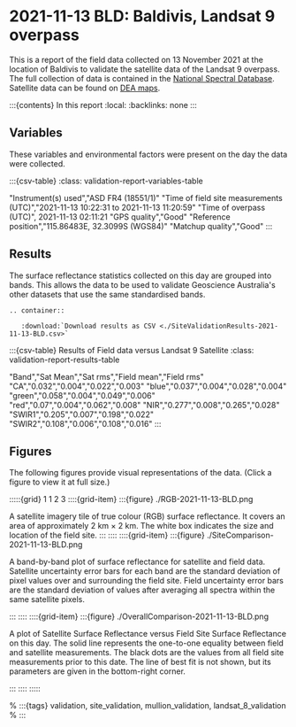 # 2021-11-13 BLD: Baldivis, Landsat 9 overpass

This is a report of the field data collected on 13 November 2021 at the location of Baldivis
to validate the satellite data of the Landsat 9 overpass.
The full collection of data is contained in the [National Spectral Database](https://www.ga.gov.au/scientific-topics/dea/dea-data-and-products/national-spectral-database).
Satellite data can be found on [DEA maps](https://maps.dea.ga.gov.au/#share=s-i2o7JwB5gvXOQefhMmTLJaA14b0).

:::{contents} In this report
:local:
:backlinks: none
:::

## Variables

These variables and environmental factors were present on the day the data were collected.

:::{csv-table}
:class: validation-report-variables-table

"Instrument(s) used","ASD FR4 (18551/1)"
"Time of field site measurements (UTC)","2021-11-13 10:22:31 to 2021-11-13 11:20:59"
"Time of overpass (UTC)", 2021-11-13 02:11:21
"GPS quality","Good"
"Reference position","115.86483E, 32.3099S (WGS84)"
"Matchup quality","Good"
:::

## Results

The surface reflectance statistics collected on this day are grouped into bands.
This allows the data to be used to validate Geoscience Australia's other datasets that use the same standardised bands.

```{eval-rst}
.. container:: 

   :download:`Download results as CSV <./SiteValidationResults-2021-11-13-BLD.csv>`
```

:::{csv-table} Results of Field data versus Landsat 9 Satellite
:class: validation-report-results-table

"Band","Sat Mean","Sat rms","Field mean","Field rms"
"CA","0.032","0.004","0.022","0.003"
"blue","0.037","0.004","0.028","0.004"
"green","0.058","0.004","0.049","0.006"
"red","0.07","0.004","0.062","0.008"
"NIR","0.277","0.008","0.265","0.028"
"SWIR1","0.205","0.007","0.198","0.022"
"SWIR2","0.108","0.006","0.108","0.016"
:::

## Figures

The following figures provide visual representations of the data. (Click a figure to view it at full size.)

:::::{grid} 1 1 2 3
::::{grid-item}
:::{figure} ./RGB-2021-11-13-BLD.png

A satellite imagery tile of true colour (RGB) surface reflectance.
It covers an area of approximately 2&nbsp;km &times; 2&nbsp;km.
The white box indicates the size and location
of the field site.
:::
::::
::::{grid-item}
:::{figure} ./SiteComparison-2021-11-13-BLD.png

A band-by-band plot of surface reflectance for satellite and field data.
Satellite uncertainty error bars for each band are the standard deviation
of pixel values over and surrounding the field site.
Field uncertainty error bars are the standard deviation of values after
averaging all spectra within the same satellite pixels.

:::
::::
::::{grid-item}
:::{figure} ./OverallComparison-2021-11-13-BLD.png

A plot of Satellite Surface Reflectance versus Field Site Surface Reflectance on this day.
The solid line represents the one-to-one equality between field and satellite measurements.
The black dots are the values from all field site measurements prior to this date.
The line of best fit is not shown, but its parameters are given in the bottom-right corner.

:::
::::
:::::

% :::{tags} validation, site_validation, mullion_validation, landsat_8_validation
% :::
    
